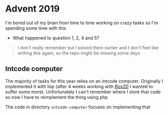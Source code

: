 # Advent 2019

I'm bored out of my brain from time to time working on crazy tasks so I'm
spending some time with this

* What happened to question 1, 2, 4 and 5?
> I don't really remember but I solved them earlier and I don't feel like
> writing this again, so the repo might be missing some days

## Intcode computer

The majority of tasks for this year relies on an intcode computer. Originally
I implemented it with lisp (after 4 weeks working with
[Box2D](https://box2d.org) I wanted to suffer some more). Unfortunately I can't
remember where I store that code so now I have to reimplement the thing using
php

The code in directory `intcode-computer` focuses on implementing that
